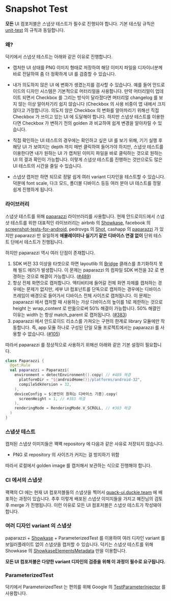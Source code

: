 # Snapshot Test

**모든** UI 컴포저블은 스냅샷 테스트가 필수로 진행되야 합니다. 기본 테스팅 규칙은 [unit-test](unit-test.md) 의 규칙과 동일합니다.

### 왜?

덕키에서 스냅샷 테스트는 아래와 같은 이유로 진행합니다.

- 캡처한 UI 상태를 PNG 이미지 형태로 저장하여 해당 이미지 파일을 디자이너분께 바로 전달하여 좀 더 정확하게 UI 를 검증할 수 있습니다.

- 내가 의도하지 않은 UI 에 변화가 생겼는지를 검사할 수 있습니다. 예를 들어 안드로이드의 디자인 시스템은 기본적으로 머터리얼을 사용합니다. 만약 머터리얼이 업데이트 되면서 Checkbox 를 그리는 방식이 달라졌다면 머터리얼 changelog 를 보지 않는 이상 알아차기리 쉽지 않습니다 (Checkbox 의 사용 비중이 앱 내에서 크지 않다고 가정합니다). 의도치 않은 Checkbox 의 변화를 알아차리기 위해선 직접 Checkbox 가 쓰이고 있는 UI 에 도달해야 합니다. 하지만 스냅샷 테스트를 이용한다면 Checkbox 가 변하기 전의 golden 과 비교하여 쉽게 변경을 알아차릴 수 있습니다.

- 직접 확인하는 UI 테스트의 경우에는 확인하고 싶은 UI 를 보기 위해, 기기 실행 후 해당 UI 가 보여지는 depth 까지 매번 클릭하여 들어가야 하지만, 스냅샷 테스트를 이용한다면 내가 원하는 UI 가 캡처된 이미지 파일을 바로 클릭하는 것으로 원하는 UI 의 결과 확인이 가능합니다. 이렇게 스냅샷 테스트를 진행하는 것만으로도 많은 UI 테스트의 시간을 줄일 수 있습니다.
- 스냅샷 캡처만 하면 되므로 정말 쉽게 여러 variant 디자인을 테스트할 수 있습니다. 덕분에 font scale, 다크 모드, 폴더블 디바이스 등등 여러 분야 UI 테스트를 정말 쉽게 진행하게 됩니다.

### 라이브러리

스냅샷 테스트를 위해 [paparazzi](https://github.com/cashapp/paparazzi) 라이브러리를 사용합니다. 현재 안드로이드에서 스냅샷 테스트를 위한 대표적인 라이브러리는 airbnb 의 [Showkase](https://github.com/airbnb/Showkase), facebook 의 [screenshot-tests-for-android](https://github.com/facebook/screenshot-tests-for-android), pedrovgs 의 [Shot](https://github.com/pedrovgs/Shot), cashapp 의 [paparazzi](https://github.com/cashapp/paparazzi) 가 있지만 paparazzi 만 유일하게 **에뮬레이터나 실기기 같은 디바이스 연결 없이** 단위 테스트 단에서 테스트가 진행됩니다.

하지만 paparazzi 역시 여러 단점이 존재합니다.

1. SDK 버전 33 이상을 타겟으로 하면 layoutlib 의 [Bridge](https://cs.android.com/android/platform/superproject/+/master:frameworks/layoutlib/bridge/src/com/android/layoutlib/bridge/Bridge.java;l=85) 클래스를 초기화하지 못해 빌드 에러가 발생합니다. 이 문제는 paparazzi 의 컴파일 SDK 버전을 32 로 변경하는 것으로 해결이 가능합니다. ([#489](https://github.com/cashapp/paparazzi/issues/489))
2. 항상 전체 화면으로 캡처합니다. 액티비티에 들어갈 전체 화면 자체를 캡처하는 경우에는 문제가 없지만, 세부 UI 컴포넌트를 단독으로 캡처하는 경우에는 디바이스 프레임이 배경으로 들어가서 디바이스 전체 사이즈로 캡처됩니다. 이 문제는 paparazzi 에서 캡처할 때 사용하는 가상 디바이스의 높이를 1로 제한하는 것으로 height 는 wrap_content 로 만듦으로써 50% 해결이 가능합니다. 50% 해결인 이유는 width 는 항상 match_parent 로 캡처됩니다. ([#383](https://github.com/cashapp/paparazzi/issues/383))
3. paparazzi 에서 안드로이드 리소스를 가져오는 구현의 한계로 library 모듈에만 작동합니다. 즉, app 모듈 하나로 구성된 단일 모듈 프로젝트에서는 paparazzi 를 사용할 수 없습니다. ([#105](https://github.com/cashapp/paparazzi/issues/105))

따라서 paparazzi 를 정상적으로 사용하기 위해선 아래와 같은 기본 설정이 필요합니다.

```kotlin
class Paparazzi {
  @get:Rule
  val paparazzi = Paparazzi(
    environment = detectEnvironment().copy( // #489 해결
      platformDir = "${androidHome()}/platforms/android-32",
      compileSdkVersion = 32,
    ),
    deviceConfig = ${본인이 원하는 디바이스 기종}.copy(
      screenHeight = 1, // #383 해결
    ),
    renderingMode = RenderingMode.V_SCROLL, // #383 해결
  )
}
```

### 스냅샷 테스트

캡처된 스냅샷 이미지들은 꽥꽥 repository 에 다음과 같은 사유로 저장되지 않습니다.

- PNG 로 repository 의 사이즈가 커지는 걸 방지하기 위함

따라서 로컬에서 golden image 를 캡처해서 보관하는 식으로 진행해야 합니다.

### CI 에서의 스냅샷

꽥꽥의 CI 에는 현재 UI 컴포저블들의 스냅샷을 찍어서 [quack-ui.duckie.team](https://quack-ui.duckie.team/) 에 배포하는 과정이 있습니다. 추후 이렇게 배포된 스냅샷 이미지들을 가지고 혜진님의 검토 후 merge 가 진행됩니다. 이런 이유로 모든 UI 컴포저블은 스냅샷 테스트가 작성돼야 합니다.

### 여러 디자인 variant 의 스냅샷

paparazzi + [Showkase](https://github.com/airbnb/Showkase) + ParameterizedTest 를 이용하여 여러 디자인 variant 를 보일러플레이트 없이 스냅샷을 캡처할 수 있습니다. 덕키는 스냅샷 테스트를 위해 Showkase 의 [ShowkaseElementsMetadata](https://github.com/airbnb/Showkase/blob/master/showkase/src/main/java/com/airbnb/android/showkase/models/ShowkaseElementsMetadata.kt) 만을 이용합니다.

**모든 UI 컴포저블은 다양한 variant 디자인의 검증을 위해 이 과정이 필수로 요구됩니다.**

###  ParameterizedTest

덕키에서 ParameterizedTest 는 편의를 위해 Google 의 [TestParameterInjector](https://github.com/google/TestParameterInjector) 를 사용합니다.

